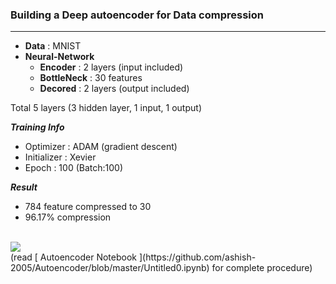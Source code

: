 ### Building a Deep autoencoder for Data compression
***
* **Data** : MNIST  
* **Neural-Network**
  * **Encoder** : 2 layers (input included)
  * **BottleNeck** : 30 features
  * **Decored** : 2 layers (output included)

Total 5 layers (3 hidden layer, 1 input, 1 output)

***Training Info***
  * Optimizer : ADAM (gradient descent)
  * Initializer : Xevier
  * Epoch : 100 (Batch:100)

***Result***
* 784 feature compressed to 30
* 96.17% compression
<br>
<img src='https://i.ibb.co/pJXLCZb/download.png'>
<br>
(read [ Autoencoder Notebook ](https://github.com/ashish-2005/Autoencoder/blob/master/Untitled0.ipynb) for complete procedure)
